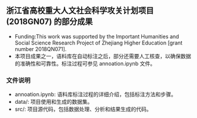 ## 浙江省高校重大人文社会科学攻关计划项目 (2018GN07) 的部分成果
- Funding:This work was supported by the Important Humanities and Social Science Research Project of Zhejiang Higher Education [grant number 2018QN071].
- 本项目成果之一，语料库在自动标注之后，部分还需要人工核查，以确保数据的准确性和可靠性。标注过程可参见 annoation.ipynb 文件。

  
### 文件说明
* annoation.ipynb: 语料库标注过程的详细介绍，包括标注方法和步骤。
* data/: 项目使用和生成的数据集。
* src/: 项目源代码，包括数据处理、分析和结果生成的代码。
